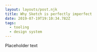 ```yaml
---
layout: layouts/post.njk
title: Why Sketch is perfectly imperfect
date: 2019-07-19T19:10:34.782Z
tags:
  - tooling
  - design system
---
```

Placeholder text
